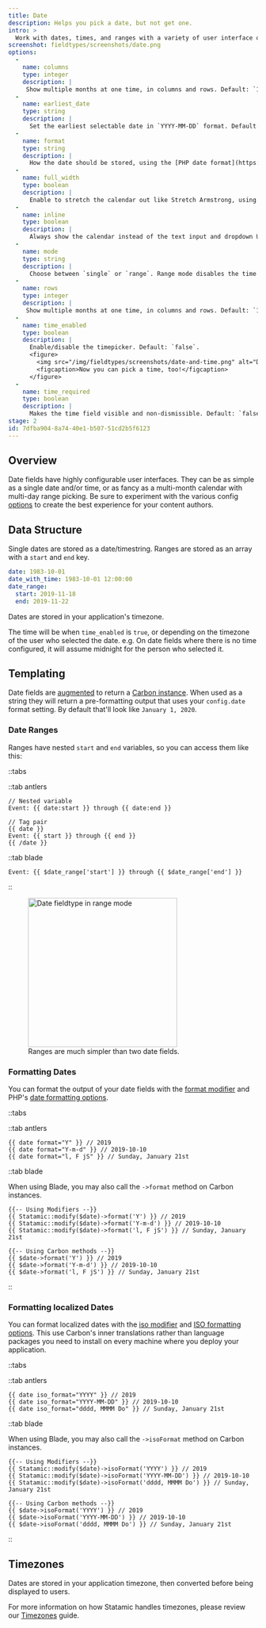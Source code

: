 ```yaml
---
title: Date
description: Helps you pick a date, but not get one.
intro: >
  Work with dates, times, and ranges with a variety of user interface options that make you really enjoy basically just picking numbers from a table.
screenshot: fieldtypes/screenshots/date.png
options:
  -
    name: columns
    type: integer
    description: |
     Show multiple months at one time, in columns and rows. Default: `1`.
  -
    name: earliest_date
    type: string
    description: |
      Set the earliest selectable date in `YYYY-MM-DD` format. Default: `1900-01-01`.
  -
    name: format
    type: string
    description: |
      How the date should be stored, using the [PHP date format](https://www.php.net/manual/en/datetime.format.php). We recommend choosing a format which stores date & time.
  -
    name: full_width
    type: boolean
    description: |
      Enable to stretch the calendar out like Stretch Armstrong, using the maximum amount of available horizontal space. Default: `false`.
  -
    name: inline
    type: boolean
    description: |
      Always show the calendar instead of the text input and dropdown UI. Default: `false`.
  -
    name: mode
    type: string
    description: |
      Choose between `single` or `range`. Range mode disables the time picker. Default: `single`.
  -
    name: rows
    type: integer
    description: |
     Show multiple months at one time, in columns and rows. Default: `1`.
  -
    name: time_enabled
    type: boolean
    description: |
      Enable/disable the timepicker. Default: `false`.
      <figure>
        <img src="/img/fieldtypes/screenshots/date-and-time.png" alt="Date fieldtype with time enabled" width="492">
        <figcaption>Now you can pick a time, too!</figcaption>
      </figure>
  -
    name: time_required
    type: boolean
    description: |
      Makes the time field visible and non-dismissible. Default: `false`.
stage: 2
id: 7dfba904-8a74-40e1-b507-51cd2b5f6123
---
```


## Overview

Date fields have highly configurable user interfaces. They can be as simple as a single date and/or time, or as fancy as a multi-month calendar with multi-day range picking. Be sure to experiment with the various config [options](#options) to create the best experience for your content authors.

## Data Structure

Single dates are stored as a date/timestring. Ranges are stored as an array with a `start` and `end` key.

``` yaml
date: 1983-10-01
date_with_time: 1983-10-01 12:00:00
date_range:
  start: 2019-11-18
  end: 2019-11-22
```

Dates are stored in your application's timezone. 

The time will be when `time_enabled` is `true`, or depending on the timezone of the user who selected the date. e.g. On date fields where there is no time configured, it will assume midnight for the person who selected it.

## Templating

Date fields are [augmented](/augmentation) to return a [Carbon instance][carbon]. When used as a string they will return a pre-formatting output that uses your `config.date` format setting. By default that'll look like `January 1, 2020`.

### Date Ranges

Ranges have nested `start` and `end` variables, so you can access them like this:

::tabs

::tab antlers
```antlers
// Nested variable
Event: {{ date:start }} through {{ date:end }}

// Tag pair
{{ date }}
Event: {{ start }} through {{ end }}
{{ /date }}
```

::tab blade

```blade
Event: {{ $date_range['start'] }} through {{ $date_range['end'] }}
```

::

<figure>
  <img src="/img/fieldtypes/screenshots/date-range.png" alt="Date fieldtype in range mode" width="301">
  <figcaption>Ranges are much simpler than two date fields.</figcaption>
</figure>

### Formatting Dates

You can format the output of your date fields with the [format modifier](/modifiers/format) and PHP's [date formatting options](https://www.php.net/manual/en/function.date.php).

::tabs

::tab antlers
```antlers
{{ date format="Y" }} // 2019
{{ date format="Y-m-d" }} // 2019-10-10
{{ date format="l, F jS" }} // Sunday, January 21st
```

::tab blade

When using Blade, you may also call the `->format` method on Carbon instances.

```blade
{{-- Using Modifiers --}}
{{ Statamic::modify($date)->format('Y') }} // 2019
{{ Statamic::modify($date)->format('Y-m-d') }} // 2019-10-10
{{ Statamic::modify($date)->format('l, F jS') }} // Sunday, January 21st

{{-- Using Carbon methods --}}
{{ $date->format('Y') }} // 2019
{{ $date->format('Y-m-d') }} // 2019-10-10
{{ $date->format('l, F jS') }} // Sunday, January 21st
```

::

### Formatting localized Dates

You can format localized dates with the [iso modifier](/modifiers/iso_format) and [ISO formatting options](https://carbon.nesbot.com/docs/#api-localization). This use Carbon's inner translations rather than language packages you need to install on every machine where you deploy your application.

::tabs

::tab antlers
```antlers
{{ date iso_format="YYYY" }} // 2019
{{ date iso_format="YYYY-MM-DD" }} // 2019-10-10
{{ date iso_format="dddd, MMMM Do" }} // Sunday, January 21st
```

::tab blade

When using Blade, you may also call the `->isoFormat` method on Carbon instances.

```blade
{{-- Using Modifiers --}}
{{ Statamic::modify($date)->isoFormat('YYYY') }} // 2019
{{ Statamic::modify($date)->isoFormat('YYYY-MM-DD') }} // 2019-10-10
{{ Statamic::modify($date)->isoFormat('dddd, MMMM Do') }} // Sunday, January 21st

{{-- Using Carbon methods --}}
{{ $date->isoFormat('YYYY') }} // 2019
{{ $date->isoFormat('YYYY-MM-DD') }} // 2019-10-10
{{ $date->isoFormat('dddd, MMMM Do') }} // Sunday, January 21st

```

::

## Timezones

Dates are stored in your application timezone, then converted before being displayed to users.

For more information on how Statamic handles timezones, please review our [Timezones](/tips/timezones) guide.



[carbon]: https://carbon.nesbot.com/docs/
